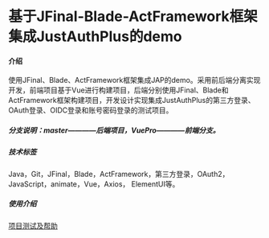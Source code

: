 # 基于JFinal-Blade-ActFramework框架集成JustAuthPlus的demo

#### 介绍
使用JFinal、Blade、ActFramework框架集成JAP的demo。采用前后端分离实现开发，前端项目基于Vue进行构建项目，后端分别使用JFinal、Blade和ActFramework框架构建项目，开发设计实现集成JustAuthPlus的第三方登录、OAuth登录、OIDC登录和账号密码登录的测试项目。<br>
##### 分支说明：master————后端项目，VuePro————前端分支。

##### 技术标签

​          Java，Git，JFinal，Blade，ActFramework，第三方登录，OAuth2，JavaScript，animate，Vue，Axios，	ElementUI等。

##### 使用介绍


[项目测试及帮助](http://https://gitee.com/wuhaoqiHomeP/JustAuthPlusDemo/blob/master/%E9%A1%B9%E7%9B%AE%E6%B5%8B%E8%AF%95%E5%8F%8A%E5%B8%AE%E5%8A%A9.md)



